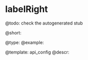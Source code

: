 labelRight
=============

@todo:
	check the autogenerated stub


@short:
	

@type: 
@example:


@template:	api_config
@descr:


